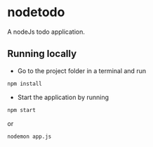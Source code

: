 # nodetodo
A nodeJs todo application.

## Running locally

* Go to the project folder in a terminal and run
```sh
npm install
```
* Start the application by running
```sh
npm start
```
or
```sh
nodemon app.js
```


